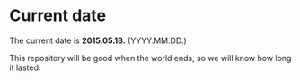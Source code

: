 # Current date

The current date is **2015.05.18.** (YYYY.MM.DD.)

This repository will be good when the world ends, so we will know how long it lasted.